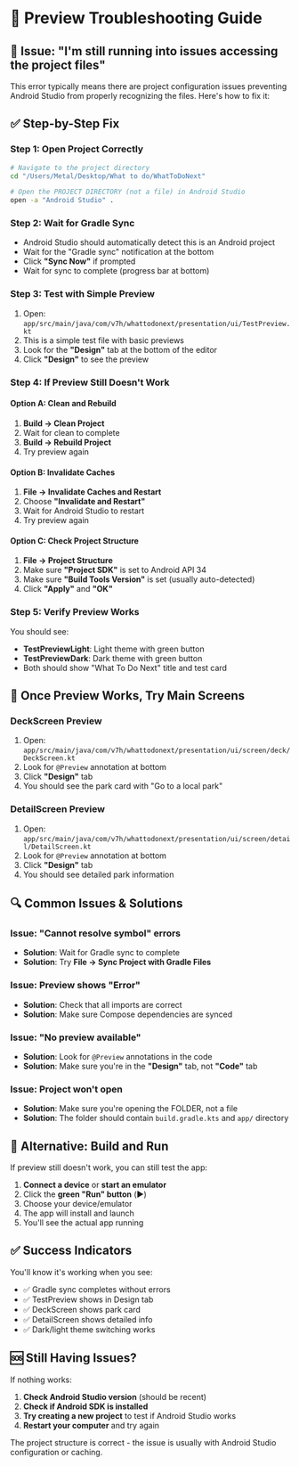 # 🔧 Preview Troubleshooting Guide

## 🚨 **Issue: "I'm still running into issues accessing the project files"**

This error typically means there are project configuration issues preventing Android Studio from properly recognizing the files. Here's how to fix it:

## ✅ **Step-by-Step Fix**

### **Step 1: Open Project Correctly**
```bash
# Navigate to the project directory
cd "/Users/Metal/Desktop/What to do/WhatToDoNext"

# Open the PROJECT DIRECTORY (not a file) in Android Studio
open -a "Android Studio" .
```

### **Step 2: Wait for Gradle Sync**
- Android Studio should automatically detect this is an Android project
- Wait for the "Gradle sync" notification at the bottom
- Click **"Sync Now"** if prompted
- Wait for sync to complete (progress bar at bottom)

### **Step 3: Test with Simple Preview**
1. Open: `app/src/main/java/com/v7h/whattodonext/presentation/ui/TestPreview.kt`
2. This is a simple test file with basic previews
3. Look for the **"Design"** tab at the bottom of the editor
4. Click **"Design"** to see the preview

### **Step 4: If Preview Still Doesn't Work**

#### **Option A: Clean and Rebuild**
1. **Build → Clean Project**
2. Wait for clean to complete
3. **Build → Rebuild Project**
4. Try preview again

#### **Option B: Invalidate Caches**
1. **File → Invalidate Caches and Restart**
2. Choose **"Invalidate and Restart"**
3. Wait for Android Studio to restart
4. Try preview again

#### **Option C: Check Project Structure**
1. **File → Project Structure**
2. Make sure **"Project SDK"** is set to Android API 34
3. Make sure **"Build Tools Version"** is set (usually auto-detected)
4. Click **"Apply"** and **"OK"**

### **Step 5: Verify Preview Works**
You should see:
- **TestPreviewLight**: Light theme with green button
- **TestPreviewDark**: Dark theme with green button
- Both should show "What To Do Next" title and test card

## 🎯 **Once Preview Works, Try Main Screens**

### **DeckScreen Preview**
1. Open: `app/src/main/java/com/v7h/whattodonext/presentation/ui/screen/deck/DeckScreen.kt`
2. Look for `@Preview` annotation at bottom
3. Click **"Design"** tab
4. You should see the park card with "Go to a local park"

### **DetailScreen Preview**
1. Open: `app/src/main/java/com/v7h/whattodonext/presentation/ui/screen/detail/DetailScreen.kt`
2. Look for `@Preview` annotation at bottom
3. Click **"Design"** tab
4. You should see detailed park information

## 🔍 **Common Issues & Solutions**

### **Issue: "Cannot resolve symbol" errors**
- **Solution**: Wait for Gradle sync to complete
- **Solution**: Try **File → Sync Project with Gradle Files**

### **Issue: Preview shows "Error"**
- **Solution**: Check that all imports are correct
- **Solution**: Make sure Compose dependencies are synced

### **Issue: "No preview available"**
- **Solution**: Look for `@Preview` annotations in the code
- **Solution**: Make sure you're in the **"Design"** tab, not **"Code"** tab

### **Issue: Project won't open**
- **Solution**: Make sure you're opening the FOLDER, not a file
- **Solution**: The folder should contain `build.gradle.kts` and `app/` directory

## 📱 **Alternative: Build and Run**

If preview still doesn't work, you can still test the app:

1. **Connect a device** or **start an emulator**
2. Click the **green "Run" button** (▶️)
3. Choose your device/emulator
4. The app will install and launch
5. You'll see the actual app running

## ✅ **Success Indicators**

You'll know it's working when you see:
- ✅ Gradle sync completes without errors
- ✅ TestPreview shows in Design tab
- ✅ DeckScreen shows park card
- ✅ DetailScreen shows detailed info
- ✅ Dark/light theme switching works

## 🆘 **Still Having Issues?**

If nothing works:
1. **Check Android Studio version** (should be recent)
2. **Check if Android SDK is installed**
3. **Try creating a new project** to test if Android Studio works
4. **Restart your computer** and try again

The project structure is correct - the issue is usually with Android Studio configuration or caching.
